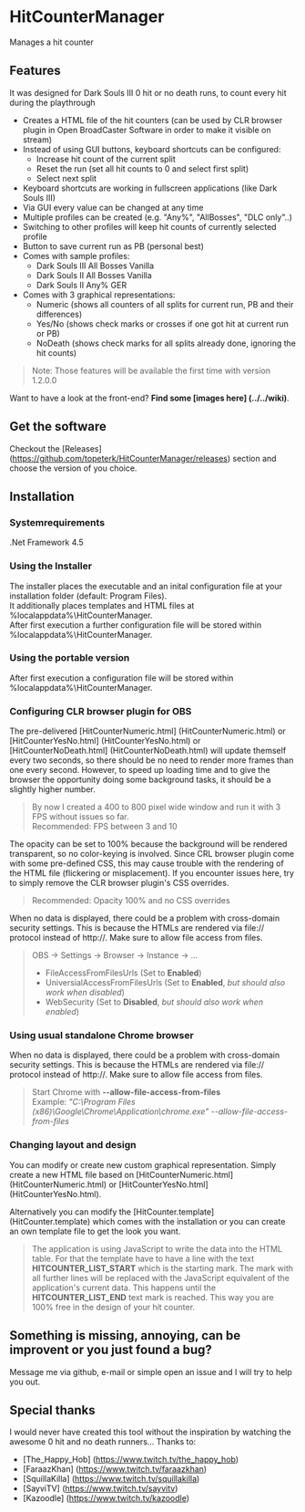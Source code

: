 # HitCounterManager
Manages a hit counter  

## Features
It was designed for Dark Souls III 0 hit or no death runs, to count every hit during the playthrough
* Creates a HTML file of the hit counters (can be used by CLR browser plugin in Open BroadCaster Software in order to make it visible on stream)
* Instead of using GUI buttons, keyboard shortcuts can be configured:
  * Increase hit count of the current split
  * Reset the run (set all hit counts to 0 and select first split)
  * Select next split
* Keyboard shortcuts are working in fullscreen applications (like Dark Souls III)
* Via GUI every value can be changed at any time
* Multiple profiles can be created (e.g. "Any%", "AllBosses", "DLC only"..)
* Switching to other profiles will keep hit counts of currently selected profile
* Button to save current run as PB (personal best)
* Comes with sample profiles:
  * Dark Souls III All Bosses Vanilla
  * Dark Souls II All Bosses Vanilla
  * Dark Souls II Any% GER
* Comes with 3 graphical representations:
  * Numeric (shows all counters of all splits for current run, PB and their differences)
  * Yes/No (shows check marks or crosses if one got hit at current run or PB)
  * NoDeath (shows check marks for all splits already done, ignoring the hit counts)
> Note: Those features will be available the first time with version 1.2.0.0

Want to have a look at the front-end? **Find some [images here] (../../wiki)**.

## Get the software
Checkout the [Releases] (https://github.com/topeterk/HitCounterManager/releases) section and choose the version of you choice.

## Installation

### Systemrequirements
.Net Framework 4.5

### Using the Installer
The installer places the executable and an inital configuration file at your installation folder (default: Program Files).  
It additionally places templates and HTML files at %localappdata%\HitCounterManager.  
After first execution a further configuration file will be stored within %localappdata%\HitCounterManager.

### Using the portable version
After first execution a configuration file will be stored within %localappdata%\HitCounterManager.

### Configuring CLR browser plugin for OBS
The pre-delivered [HitCounterNumeric.html] (HitCounterNumeric.html) or [HitCounterYesNo.html] (HitCounterYesNo.html) or [HitCounterNoDeath.html] (HitCounterNoDeath.html) will update themself every two seconds, so there should be no need to render more frames than one every second. However, to speed up loading time and to give the browser the opportunity doing some background tasks, it should be a slightly higher number.  
> By now I created a 400 to 800 pixel wide window and run it with 3 FPS without issues so far.  
> Recommended: FPS between 3 and 10

The opacity can be set to 100% because the background will be rendered transparent, so no color-keying is involved. Since CRL browser plugin come with some pre-defined CSS, this may cause trouble with the rendering of the HTML file (flickering or misplacement). If you encounter issues here, try to simply remove the CLR browser plugin's CSS overrides.  
> Recommended: Opacity 100% and no CSS overrides

When no data is displayed, there could be a problem with cross-domain security settings. This is because the HTMLs are rendered via file:// protocol instead of http://. Make sure to allow file access from files.
> OBS -> Settings -> Browser -> Instance -> ...  
> * FileAccessFromFilesUrls (Set to **Enabled**)
> * UniversialAccessFromFilesUrls (Set to **Enabled**, _but should also work when disabled_)
> * WebSecurity (Set to **Disabled**, _but should also work when enabled_)

### Using usual standalone Chrome browser
When no data is displayed, there could be a problem with cross-domain security settings. This is because the HTMLs are rendered via file:// protocol instead of http://. Make sure to allow file access from files.
> Start Chrome with **--allow-file-access-from-files**  
> Example: _"C:\Program Files (x86)\Google\Chrome\Application\chrome.exe" --allow-file-access-from-files_

### Changing layout and design
You can modify or create new custom graphical representation. Simply create a new HTML file based on [HitCounterNumeric.html] (HitCounterNumeric.html) or [HitCounterYesNo.html] (HitCounterYesNo.html).  

Alternatively you can modify the [HitCounter.template] (HitCounter.template) which comes with the installation or you can create an own template file to get the look you want.  
> The application is using JavaScript to write the data into the HTML table. For that the template have to have a line with the text **HITCOUNTER_LIST_START** which is the starting mark. The mark with all further lines will be replaced with the JavaScript equivalent of the application's current data. This happens until the **HITCOUNTER_LIST_END** text mark is reached.
This way you are 100% free in the design of your hit counter.

## Something is missing, annoying, can be improvent or you just found a bug?
Message me via github, e-mail or simple open an issue and I will try to help you out.

## Special thanks
I would never have created this tool without the inspiration by watching the awesome 0 hit and no death runners...
Thanks to:
* [The_Happy_Hob] (https://www.twitch.tv/the_happy_hob)
* [FaraazKhan] (https://www.twitch.tv/faraazkhan)
* [SquillaKilla] (https://www.twitch.tv/squillakilla)
* [SayviTV] (https://www.twitch.tv/sayvitv)
* [Kazoodle] (https://www.twitch.tv/kazoodle)
